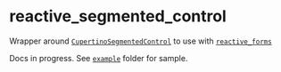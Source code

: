 # reactive_segmented_control

Wrapper around [`CupertinoSegmentedControl`](https://api.flutter.dev/flutter/cupertino/CupertinoSegmentedControl-class.html) to use with [`reactive_forms`](https://pub.dev/packages/reactive_forms)

Docs in progress. See [`example`](https://github.com/artflutter/reactive_forms_widgets/tree/master/packages/reactive_segmented_control/example) folder for sample.